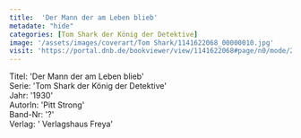 ```yaml
---
title:  'Der Mann der am Leben blieb'
metadate: "hide"
categories: [Tom Shark der König der Detektive]
image: '/assets/images/coverart/Tom Shark/1141622068_00000010.jpg'
visit: 'https://portal.dnb.de/bookviewer/view/1141622068#page/n0/mode/2up'
---
```

Titel: 'Der Mann der am Leben blieb' <br>
Serie: 'Tom Shark der König der Detektive' <br>
Jahr: '1930' <br>
AutorIn: 'Pitt Strong' <br>
Band-Nr: '?' <br>
Verlag: ' Verlagshaus Freya'